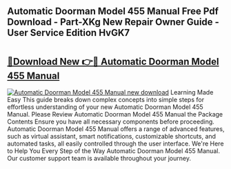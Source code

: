 ## Automatic Doorman Model 455 Manual Free Pdf Download - Part-XKg New Repair Owner Guide - User Service Edition HvGK7

# <h2><a href="http://bc45338.oget.top/?id=Automatic+Doorman+Model+455+Manual">🔗Download New 👉🔴 Automatic Doorman Model 455 Manual</a></h2>

[![Automatic Doorman Model 455 Manual new download](https://i.imgur.com/5g1atiW.png)](http://bc45338.oget.top/?id=Automatic+Doorman+Model+455+Manual)
Learning Made Easy This guide breaks down complex concepts into simple steps for effortless understanding of your new Automatic Doorman Model 455 Manual. Please Review Automatic Doorman Model 455 Manual the Package Contents Ensure you have all necessary components before proceeding. Automatic Doorman Model 455 Manual offers a range of advanced features, such as virtual assistant, smart notifications, customizable shortcuts, and automated tasks, all easily controlled through the user interface. We're Here to Help You Every Step of the Way Automatic Doorman Model 455 Manual. Our customer support team is available throughout your journey.

